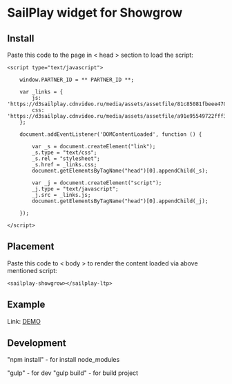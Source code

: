 # SailPlay widget for Showgrow

## Install
Paste this code to the page in < head > section to load the script:

    <script type="text/javascript">

        window.PARTNER_ID = ** PARTNER_ID **;

        var _links = {
            js: 'https://d3sailplay.cdnvideo.ru/media/assets/assetfile/81c85081fbeee470eaf428e5ac79f12d.js',
            css: 'https://d3sailplay.cdnvideo.ru/media/assets/assetfile/a91e95549722fff3637f4d225e3b9540.css'
        };

        document.addEventListener('DOMContentLoaded', function () {

            var _s = document.createElement("link");
            _s.type = "text/css";
            _s.rel = "stylesheet";
            _s.href = _links.css;
            document.getElementsByTagName("head")[0].appendChild(_s);

            var _j = document.createElement("script");
            _j.type = "text/javascript";
            _j.src = _links.js;
            document.getElementsByTagName("head")[0].appendChild(_j);

        });

    </script>


## Placement
Paste this code to < body > to render the content loaded via above mentioned script:
   
    <sailplay-showgrow></sailplay-ltp>

## Example

Link: [DEMO](http://test.dev4you.info/sg/ "Demo")

## Development

"npm install" - for install node_modules

"gulp" - for dev
"gulp build" - for build project